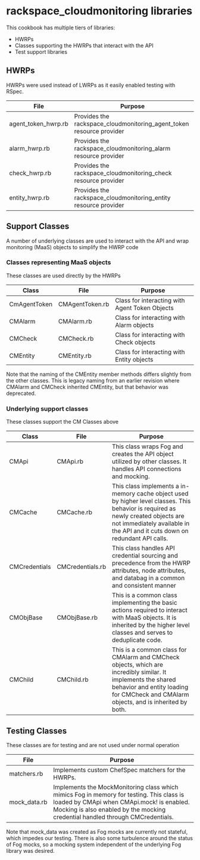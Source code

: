 rackspace_cloudmonitoring libraries
===================================

This cookbook has multiple tiers of libraries:

* HWRPs
* Classes supporting the HWRPs that interact with the API
* Test support libraries

HWRPs
-----

HWRPs were used instead of LWRPs as it easily enabled testing with RSpec.

| File | Purpose |
| ---- | ------- |
| agent_token_hwrp.rb | Provides the rackspace_cloudmonitoring_agent_token resource provider |
| alarm_hwrp.rb       | Provides the rackspace_cloudmonitoring_alarm resource provider |
| check_hwrp.rb       | Provides the rackspace_cloudmonitoring_check resource provider |
| entity_hwrp.rb      | Provides the rackspace_cloudmonitoring_entity resource provider |

Support Classes
---------------

A number of underlying classes are used to interact with the API and wrap monitoring (MaaS) objects to simplify the HWRP code

### Classes representing MaaS objects

These classes are used directly by the HWRPs

| Class | File | Purpose |
| ----- | ---- | ------- |
| CmAgentToken | CMAgentToken.rb | Class for interacting with Agent Token Objects |
| CMAlarm | CMAlarm.rb | Class for interacting with Alarm objects |
| CMCheck | CMCheck.rb | Class for interacting with Check objects |
| CMEntity | CMEntity.rb | Class for interacting with Entity objects |

Note that the naming of the CMEntity member methods differs slightly from the other classes.
This is legacy naming from an earlier revision where CMAlarm and CMCheck inherited CMEntity, but that behavior was deprecated.

### Underlying support classes

These classes support the CM Classes above

| Class | File | Purpose |
| ----- | ---- | ------- |
| CMApi | CMApi.rb | This class wraps Fog and creates the API object utilized by other classes.  It handles API connections and mocking. |
| CMCache | CMCache.rb | This class implements a in-memory cache object used by higher level classes.  This behavior is required as newly created objects are not immediately available in the API and it cuts down on redundant API calls. |
| CMCredentials | CMCredentials.rb | This class handles API credential sourcing and precedence from the HWRP attributes, node attributes, and databag in a common and consistent manner |
| CMObjBase | CMObjBase.rb | This is a common class implementing the basic actions required to interact with MaaS objects.  It is inherited by the higher level classes and serves to deduplicate code. |
| CMChild | CMChild.rb | This is a common class for CMAlarm and CMCheck objects, which are incredibly similar.  It implements the shared behavior and entity loading for CMCheck and CMAlarm objects, and is inherited by both. |

Testing Classes
---------------

These classes are for testing and are not used under normal operation

| File | Purpose |
| ---- | ------- |
| matchers.rb | Implements custom ChefSpec matchers for the HWRPs. |
| mock_data.rb | Implements the MockMonitoring class which mimics Fog in memory for testing.  This class is loaded by CMApi when CMApi.mock! is enabled.  Mocking is also enabled by the mocking credential handled through CMCredentials. |

Note that mock_data was created as Fog mocks are currently not stateful, which impedes our testing.
There is also some turbulence around the status of Fog mocks, so a mocking system independent of the underlying Fog library was desired.
